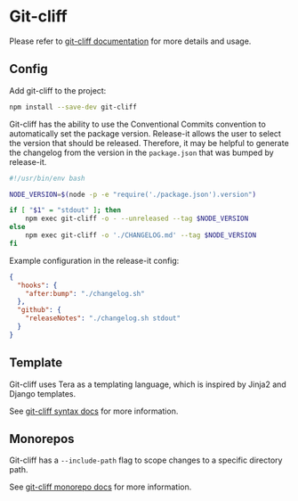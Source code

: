# Git-cliff

Please refer to [git-cliff documentation][1] for more details and usage.

## Config

Add git-cliff to the project:

```bash
npm install --save-dev git-cliff
```

Git-cliff has the ability to use the Conventional Commits convention to automatically set the package version.
Release-it allows the user to select the version that should be released. Therefore, it may be helpful to generate the
changelog from the version in the `package.json` that was bumped by release-it.

```sh
#!/usr/bin/env bash

NODE_VERSION=$(node -p -e "require('./package.json').version")

if [ "$1" = "stdout" ]; then
    npm exec git-cliff -o - --unreleased --tag $NODE_VERSION
else
    npm exec git-cliff -o './CHANGELOG.md' --tag $NODE_VERSION
fi
```

Example configuration in the release-it config:

```json
{
  "hooks": {
    "after:bump": "./changelog.sh"
  },
  "github": {
    "releaseNotes": "./changelog.sh stdout"
  }
}
```

## Template

Git-cliff uses Tera as a templating language, which is inspired by Jinja2 and Django templates.

See [git-cliff syntax docs][2] for more information.

## Monorepos

Git-cliff has a `--include-path` flag to scope changes to a specific directory path.

See [git-cliff monorepo docs][3] for more information.

[1]: https://github.com/orhun/git-cliff
[2]: https://git-cliff.org/docs/templating/examples
[3]: https://git-cliff.org/docs/usage/monorepos
